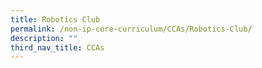```yaml
---
title: Robotics Club
permalink: /non-ip-core-curriculum/CCAs/Robotics-Club/
description: ""
third_nav_title: CCAs
---
```

